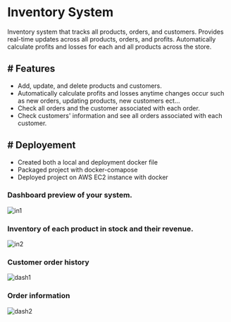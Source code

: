 # Inventory System
Inventory system that tracks all products, orders, and customers. Provides real-time updates across all products, orders, and profits.
Automatically calculate profits and losses for each and all products across the store. 

## # Features
* Add, update, and delete products and customers.
* Automatically calculate profits and losses anytime changes occur such as new orders, updating products, new customers ect...
* Check all orders and the customer associated with each order. 
* Check customers' information and see all orders associated with each customer. 

## # Deployement
* Created both a local and deployment docker file
* Packaged project with docker-comapose
* Deployed project on AWS EC2 instance with docker



### Dashboard preview of your system.
![in1](https://user-images.githubusercontent.com/83102811/183741664-d5e785f8-b8c9-4f9a-9134-572d99857691.png)

### Inventory of each product in stock and their revenue.
![in2](https://user-images.githubusercontent.com/83102811/183746658-71ac2104-55dc-4774-836b-970a7a8d4f94.png)

### Customer order history
![dash1](https://user-images.githubusercontent.com/83102811/212495699-88cf3943-68fc-436e-a029-aefb7bdb91ca.png)

### Order information
![dash2](https://user-images.githubusercontent.com/83102811/212495733-53a0e45e-a8d0-48d8-86f5-f1f07cdbf364.png)